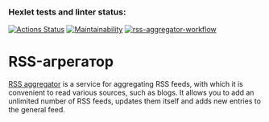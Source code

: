 ### Hexlet tests and linter status:
[![Actions Status](https://github.com/leksandrFo/frontend-project-11/workflows/hexlet-check/badge.svg)](https://github.com/leksandrFo/frontend-project-11/actions)
[![Maintainability](https://api.codeclimate.com/v1/badges/4d6822fa2dff17adf24a/maintainability)](https://codeclimate.com/github/leksandrFo/frontend-project-11/maintainability)
[![rss-aggregator-workflow](https://github.com/leksandrFo/frontend-project-11/actions/workflows/rss-aggregator-check.yml/badge.svg)](https://github.com/leksandrFo/frontend-project-11/actions/workflows/rss-aggregator-check.yml)

# RSS-агрегатор

[RSS aggregator](https://rss-aggregator-leksandrfo.vercel.app/) is a service for aggregating RSS feeds, with which it is convenient to read various sources, such as blogs. It allows you to add an unlimited number of RSS feeds, updates them itself and adds new entries to the general feed.